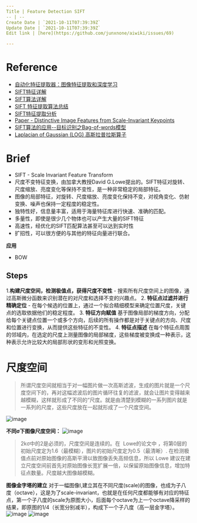 ```yaml
---
Title | Feature Detection SIFT
-- | --
Create Date | `2021-10-11T07:39:39Z`
Update Date | `2021-10-11T07:39:39Z`
Edit link | [here](https://github.com/junxnone/aiwiki/issues/69)

---
```



# Reference

- [自动化特征提取器：图像特征提取和深度学习](http://fe4ml.apachecn.org/#/docs/8.%E8%87%AA%E5%8A%A8%E5%8C%96%E7%89%B9%E5%BE%81%E6%8F%90%E5%8F%96%E5%99%A8%EF%BC%9A%E5%9B%BE%E5%83%8F%E7%89%B9%E5%BE%81%E6%8F%90%E5%8F%96%E5%92%8C%E6%B7%B1%E5%BA%A6%E5%AD%A6%E4%B9%A0)
- [SIFT特征详解](https://www.cnblogs.com/wangguchangqing/p/4853263.html)
- [SIFT算法详解](https://blog.csdn.net/zddblog/article/details/7521424)
- [SIFT 特征提取算法总结](https://www.cnblogs.com/liuchaogege/p/5155739.html)
- [SIFT特征提取分析](https://blog.csdn.net/abcjennifer/article/details/7639681)
- [Paper - Distinctive Image Features from Scale-Invariant Keypoints ](https://www.cs.ubc.ca/~lowe/papers/ijcv04.pdf)
- [SIFT算法的应用--目标识别之Bag-of-words模型](https://www.cnblogs.com/v-July-v/archive/2011/06/20/2091170.html)
- [Laplacian of Gaussian (LOG) 高斯拉普拉斯算子](https://blog.csdn.net/qq_25638133/article/details/83276318)


# Brief
- SIFT - Scale Invariant Feature Transform
- 尺度不变特征变换，由加拿大教授David G.Lowe提出的。SIFT特征对旋转、尺度缩放、亮度变化等保持不变性，是一种非常稳定的局部特征。
- 图像的局部特征，对旋转、尺度缩放、亮度变化保持不变，对视角变化、仿射变换、噪声也保持一定程度的稳定性。
- 独特性好，信息量丰富，适用于海量特征库进行快速、准确的匹配。
- 多量性，即使是很少几个物体也可以产生大量的SIFT特征
- 高速性，经优化的SIFT匹配算法甚至可以达到实时性
- 扩招性，可以很方便的与其他的特征向量进行联合。

**应用**
- BOW


## Steps

1.**构建尺度空间，检测极值点，获得尺度不变性** - 搜索所有尺度空间上的图像，通过高斯微分函数来识别潜在的对尺度和选择不变的兴趣点。
2. **特征点过滤并进行精确定位** - 在每个候选的位置上，通过一个拟合精细模型来确定位置尺度，关键点的选取依据他们的稳定程度。
3. **特征方向赋值** 基于图像局部的梯度方向，分配给每个关键点位置一个或多个方向，后续的所有操作都是对于关键点的方向、尺度和位置进行变换，从而提供这些特征的不变性。
4. **特征点描述** 在每个特征点周围的邻域内，在选定的尺度上测量图像的局部梯度，这些梯度被变换成一种表示，这种表示允许比较大的局部形状的变形和光照变换。

# 尺度空间
> 所谓尺度空间就相当于对一幅图片做一次高斯滤波，生成的图片就是一个尺度空间下的，再对这幅滤波后的图片循环往复的滤波，就会让图片变得越来越模糊，这样就形成了不同的“尺度。就是由清楚到模糊的一系列图片就是一系列的尺度，这些尺度放在一起就形成了一个尺度空间。

![image](https://user-images.githubusercontent.com/2216970/57970841-18977300-79b9-11e9-89b8-0a6d753ff1e6.png)

**不同σ下图像尺度空间：**
![image](https://user-images.githubusercontent.com/2216970/57971907-c8271200-79c6-11e9-85a1-a62c1ba81af8.png)
> 2kσ中的2是必须的，尺度空间是连续的。在  Lowe的论文中 ，将第0层的初始尺度定为1.6（最模糊），图片的初始尺度定为0.5（最清晰）. 在检测极值点前对原始图像的高斯平滑以致图像丢失高频信息，所以 Lowe 建议在建立尺度空间前首先对原始图像长宽扩展一倍，以保留原始图像信息，增加特征点数量。尺度越大图像越模糊。


**图像金字塔的建立**
对于一幅图像I,建立其在不同尺度(scale)的图像，也成为子八度（octave），这是为了scale-invariant，也就是在任何尺度都能够有对应的特征点，第一个子八度的scale为原图大小，后面每个octave为上一个octave降采样的结果，即原图的1/4（长宽分别减半），构成下一个子八度（高一层金字塔）。
![image](https://user-images.githubusercontent.com/2216970/57971175-218a4380-79bd-11e9-8f19-cb5a233cb206.png)
![image](https://user-images.githubusercontent.com/2216970/57980058-92cb0480-7a58-11e9-9e36-84b1cfb6b4f5.png)

